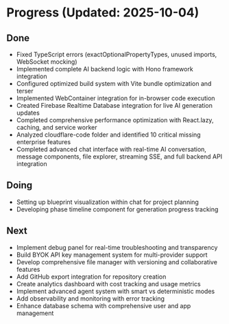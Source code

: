 # Progress (Updated: 2025-10-04)

## Done

- Fixed TypeScript errors (exactOptionalPropertyTypes, unused imports, WebSocket mocking)
- Implemented complete AI backend logic with Hono framework integration
- Configured optimized build system with Vite bundle optimization and terser
- Implemented WebContainer integration for in-browser code execution
- Created Firebase Realtime Database integration for live AI generation updates
- Completed comprehensive performance optimization with React.lazy, caching, and service worker
- Analyzed cloudflare-code folder and identified 10 critical missing enterprise features
- Completed advanced chat interface with real-time AI conversation, message components, file explorer, streaming SSE, and full backend API integration

## Doing

- Setting up blueprint visualization within chat for project planning
- Developing phase timeline component for generation progress tracking

## Next

- Implement debug panel for real-time troubleshooting and transparency
- Build BYOK API key management system for multi-provider support
- Develop comprehensive file manager with versioning and collaborative features
- Add GitHub export integration for repository creation
- Create analytics dashboard with cost tracking and usage metrics
- Implement advanced agent system with smart vs deterministic modes
- Add observability and monitoring with error tracking
- Enhance database schema with comprehensive user and app management
